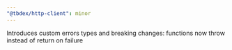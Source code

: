 ```yaml
---
"@tbdex/http-client": minor
---
```


Introduces custom errors types and breaking changes: functions now throw instead of return on failure
